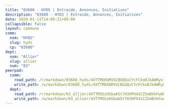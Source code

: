 ```yaml
---
title: "03600 - HYDS | Entraide, Annonces, Initiatives"
description: "03600 - HYDS | Entraide, Annonces, Initiatives"
date: 2020-01-11T14:09:21+09:00
collapsible: false
layout: commune
comm:
  nom: "HYDS"
  slug: hyds
  cp: "03600"
dept:
  nom: "Allier"
  slug: allier
  num: "03"
peerpad:
  comm:
    read_path: /r/markdown/03600_hyds/4XTTMEKQMVGCBGQQuCYcFCkoBJkAWRynjMR23SmzjHq7vmv8S
    write_path: /w/markdown/03600_hyds/4XTTMEKQMVGCBGQQuCYcFCkoBJkAWRynjMR23SmzjHq7vmv8S-K3TgUFwHjsK9LpShgaVRuGMCsHefqEiwQ5FwjSCUz4scByUKQLu5abPKrxAwbozP42yNJTVxrHurTdMbWtFx8vTtfDAYCf4y3FG97moNSxxRmNVMtg3PCLtwRL9mgknWKpsHvPHL
  dept:
    read_path: /r/markdown/03_allier/4XTTM5GzHSbaA5t7H3HPX41CZ5mBVkFwAP4hDd5RoBY2JsEAy
    write_path: /w/markdown/03_allier/4XTTM5GzHSbaA5t7H3HPX41CZ5mBVkFwAP4hDd5RoBY2JsEAy-K3TgTfK63S9nh1XDKRdQM5CC7MJ5PWSrKVUCPKbSrFQ3cakeCH8tQGdUR9DTAz4uGC38FSNg947MKdwTpPPt11GSCbnkNPZdBTNtwdL7kw34FMS1ADZJRkGgd1Xx6qPUaEUtuBP3
---
```


